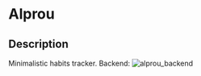 # Alprou
## Description
Minimalistic habits tracker.
Backend: ![alprou_backend](https://github.com/0djentd/alprou_backend)
